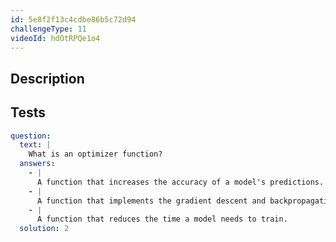 ```yaml
---
id: 5e8f2f13c4cdbe86b5c72d94
challengeType: 11
videoId: hdOtRPQe1o4
---
```


## Description

<section id='description'>
</section>

## Tests

<section id='tests'>

```yml
question:
  text: |
    What is an optimizer function?
  answers:
    - |
      A function that increases the accuracy of a model's predictions.
    - |
      A function that implements the gradient descent and backpropagation algorithms for you.
    - |
      A function that reduces the time a model needs to train.
  solution: 2
```

</section>
